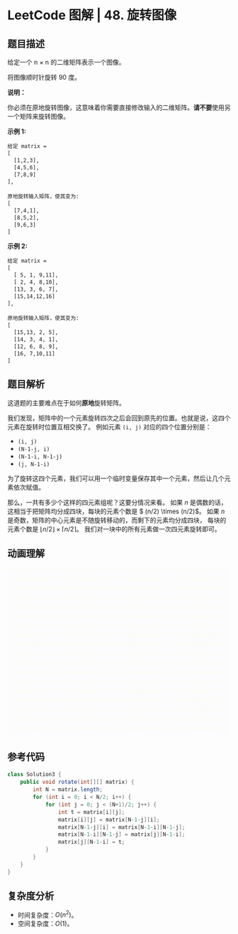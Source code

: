 # LeetCode 图解 | 48. 旋转图像

## 题目描述

给定一个 n × n 的二维矩阵表示一个图像。

将图像顺时针旋转 90 度。

**说明：**

你必须在原地旋转图像，这意味着你需要直接修改输入的二维矩阵。**请不要**使用另一个矩阵来旋转图像。

**示例 1:**

```
给定 matrix = 
[
  [1,2,3],
  [4,5,6],
  [7,8,9]
],

原地旋转输入矩阵，使其变为:
[
  [7,4,1],
  [8,5,2],
  [9,6,3]
]
```

**示例 2:**

```
给定 matrix =
[
  [ 5, 1, 9,11],
  [ 2, 4, 8,10],
  [13, 3, 6, 7],
  [15,14,12,16]
], 

原地旋转输入矩阵，使其变为:
[
  [15,13, 2, 5],
  [14, 3, 4, 1],
  [12, 6, 8, 9],
  [16, 7,10,11]
]
```

## 题目解析

这道题的主要难点在于如何**原地**旋转矩阵。

我们发现，矩阵中的一个元素旋转四次之后会回到原先的位置。也就是说，这四个元素在旋转时位置互相交换了。
例如元素 `(i, j)` 对应的四个位置分别是：

+ `(i, j)`
+ `(N-1-j, i)`
+ `(N-1-i, N-1-j)`
+ `(j, N-1-i)`

为了旋转这四个元素，我们可以用一个临时变量保存其中一个元素，然后让几个元素依次赋值。

那么，一共有多少个这样的四元素组呢？这要分情况来看。
如果 $n$ 是偶数的话，这相当于把矩阵均分成四块，每块的元素个数是 $ (n/2) \times (n/2)$。
如果 $n$ 是奇数，矩阵的中心元素是不随旋转移动的，而剩下的元素均分成四块，
每块的元素个数是 $\lfloor n/2 \rfloor \times \lceil n/2 \rceil$。
我们对一块中的所有元素做一次四元素旋转即可。

## 动画理解

![](../Animation/Animation.gif)

## 参考代码

```Java
class Solution3 {
    public void rotate(int[][] matrix) {
        int N = matrix.length;
        for (int i = 0; i < N/2; i++) {
            for (int j = 0; j < (N+1)/2; j++) {
                int t = matrix[i][j];
                matrix[i][j] = matrix[N-1-j][i];
                matrix[N-1-j][i] = matrix[N-1-i][N-1-j];
                matrix[N-1-i][N-1-j] = matrix[j][N-1-i];
                matrix[j][N-1-i] = t;
            }
        }
    }
}
```

## 复杂度分析

+ 时间复杂度：$O(n^2)$。
+ 空间复杂度：$O(1)$。


